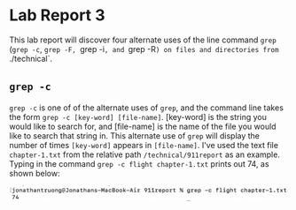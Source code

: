 # Lab Report 3

This lab report will discover four alternate uses of the line command `grep` (`grep -c`, `grep -F, `grep -i`, and `grep -R`) on files and directories from `./technical`. 

## `grep -c`

`grep -c` is one of of the alternate uses of `grep`, and the command line takes the form `grep -c [key-word] [file-name]`. [key-word] is the string you would like to search for, and [file-name] is the name of the file you would like to search that string in. This alternate use of `grep` will display the number of times `[key-word]` appears in `[file-name]`. I've used the text file `chapter-1.txt` from the relative path `/technical/911report` as an example. Typing in the command `grep -c flight chapter-1.txt` prints out 74, as shown below:

![Image](grep-c.png)

